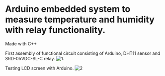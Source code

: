 # Arduino embedded system to measure temperature and humidity with relay functionality.

Made with C++

First assembly of functional circuit consisting of Arduino, DHT11 sensor and SRD-05VDC-SL-C relay.
![1](https://i.postimg.cc/0NW9zFDm/1-resize.jpg).

Testing LCD screen with Arduino.
![2](https://i.postimg.cc/xjbbS3Vg/2-resize.jpg)

